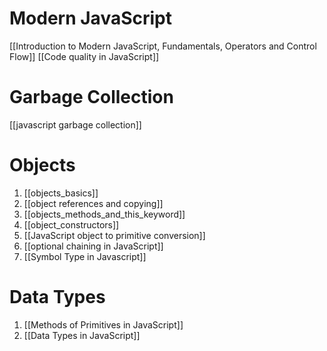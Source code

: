 # Modern JavaScript
[[Introduction to Modern JavaScript, Fundamentals, Operators and Control Flow]]
[[Code quality in JavaScript]]
# Garbage Collection
[[javascript garbage collection]]
# Objects
1. [[objects_basics]]
2. [[object references and copying]]
3. [[objects_methods_and_this_keyword]]
4. [[object_constructors]]
5. [[JavaScript object to primitive conversion]]
6. [[optional chaining in JavaScript]]
7. [[Symbol Type in Javascript]]
# Data Types
1. [[Methods of Primitives in JavaScript]]
2. [[Data Types in JavaScript]]